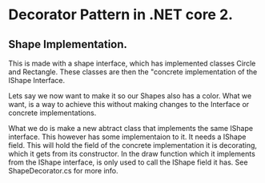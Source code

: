# Decorator Pattern in .NET core 2.

## Shape Implementation.

This is made with a shape interface, which has implemented classes Circle and
Rectangle. These classes are then the "concrete implementation of the IShape
Interface.

Lets say we now want to make it so our Shapes also has a color. What we want, is
a way to achieve this without making changes to the Interface or concrete
implementations.

What we do is make a new abtract class that implements the same IShape
interface. This however has some implementaion to it. It needs a IShape field.
This will hold the field of the concrete implementation it is decorating, which
it gets from its constructor. In the draw function which it implements from the
IShape interface, is only used to call the IShape field it has. See
ShapeDecorator.cs for more info.
